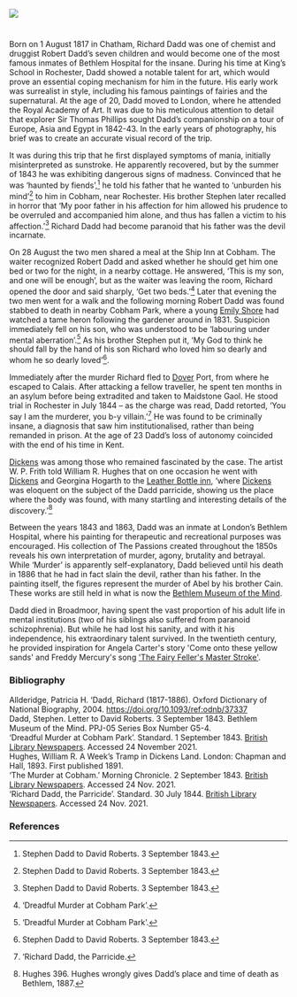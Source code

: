<a href="https://www.kent-maps.online"><img src="https://www.kent-maps.online/juncture/ve-button.png"></a>
<param ve-config title="Richard Dadd (1817-1886)" author="Melissa Campbell-Oulton" layout="vtl" banner="https://raw.githubusercontent.com/kent-map/images/main/banners/19c.jpg">

<param ve-entity eid="Q729006" aliases="Chatham">
<param ve-entity eid="Q949561" aliases="Cobham">
<param ve-entity eid="Q179224" aliases="Dover">
<param ve-entity eid="Q507517" aliases="Rochester">

<param ve-map center="Q729006" zoom="12">

<!-- Historical map layers --> 
<param ve-map-layer active allmaps allmaps-id="a674cc941b6c08cf" title="Kent Ordnance Survey 1822">

#

Born on 1 August 1817 in Chatham, Richard Dadd was one of chemist and druggist Robert Dadd’s seven children and would become one of the most famous inmates of Bethlem Hospital for the insane. During his time at King’s School in Rochester, Dadd showed a notable talent for art, which would prove an essential coping mechanism for him in the future. His early work was surrealist in style, including his famous paintings of fairies and the supernatural. At the age of 20, Dadd moved to London, where he attended the Royal Academy of Art. It was due to his meticulous attention to detail that explorer Sir Thomas Phillips sought Dadd’s companionship on a tour of Europe, Asia and Egypt in 1842-43. In the early years of photography, his brief was to create an accurate visual record of the trip. 
<param ve-image url="https://stor.artstor.org/stor/711b2c87-7604-4f8d-a6e6-fd3f9463aecf" label="Richard Dadd at his easel, 1850s" attribution="In copyright. By permission of Bethlem Museum of the Mind">
<param ve-map center="51.16,0.89" zoom="10">

It was during this trip that he first displayed symptoms of mania, initially misinterpreted as sunstroke. He apparently recovered, but by the summer of 1843 he was exhibiting dangerous signs of madness. Convinced that he was ‘haunted by fiends’,[^ref1]  he told his father that he wanted to ‘unburden his mind’[^ref2]  to him in Cobham, near Rochester. His brother Stephen later recalled in horror that ‘My poor father in his affection for him allowed his prudence to be overruled and accompanied him alone, and thus has fallen a victim to his affection.’[^ref3]  Richard Dadd had become paranoid that his father was the devil incarnate.
<param ve-image url="https://stor.artstor.org/stor/dc892f31-c494-463b-ae95-942bf382344a" label="Cobham Hall, near Rochester">

On 28 August the two men shared a meal at the Ship Inn at Cobham. The waiter recognized Robert Dadd and asked whether he should get him one bed or two for the night, in a nearby cottage. He answered, ‘This is my son, and one will be enough’, but as the waiter was leaving the room, Richard opened the door and said sharply, ‘Get two beds.’[^ref4]  Later that evening the two men went for a walk and the following morning Robert Dadd was found stabbed to death in nearby Cobham Park, where a young [Emily Shore](/19c/19c-shore-biography) had watched a tame heron following the gardener around in 1831. Suspicion immediately fell on his son, who was understood to be ‘labouring under mental aberration’.[^ref5]  As his brother Stephen put it, ‘My God to think he should fall by the hand of his son Richard who loved him so dearly and whom he so dearly loved’[^ref6]. 
<param ve-image url="https://upload.wikimedia.org/wikipedia/commons/2/24/The_Ship_Inn%2C_Cobham_-_geograph.org.uk_-_2522999.jpg" label="The Ship Inn, Cobham" attribution="The Ship Inn, Cobham by Oast House Archive, via Wikimedia Commons" license="CC BY-SA 2.0">

Immediately after the murder Richard fled to [Dover](/19c/19c-dover) Port, from where he escaped to Calais. After attacking a fellow traveller, he spent ten months in an asylum before being extradited and taken to Maidstone Gaol. He stood trial in Rochester in July 1844 – as the charge was read, Dadd retorted, ‘You say I am the murderer, you b-y villain.’[^ref7]  He was found to be criminally insane, a diagnosis that saw him institutionalised, rather than being remanded in prison. At the age of 23 Dadd’s loss of autonomy coincided with the end of his time in Kent. 
<param ve-image url="https://stor.artstor.org/stor/d08f6d96-830c-4102-97a5-c96b9eb64ef2" label="The Picturesque Beauties of Great Britain: Kent: The New Sessions House, Maidstone" attribution="George Virtue. Photo by Astrid Stilma. By permission of Patrick Marrin">

[Dickens](/dickens) was among those who remained fascinated by the case. The artist W. P. Frith told William R. Hughes that on one occasion he went with [Dickens](/dickens)  and Georgina Hogarth to the [Leather Bottle inn](/dickens/pickwick-papers-leather-bottle), ‘where [Dickens](/dickens) was eloquent on the subject of the Dadd parricide, showing us the place where the body was found, with many startling and interesting details of the discovery.’[^ref8]  
<param ve-image url="https://stor.artstor.org/stor/5aae08bd-3755-49e9-b144-25809d990abe" label="Leather Bottle Inn" attribution="Benjamin Mortley">

Between the years 1843 and 1863, Dadd was an inmate at London’s Bethlem Hospital, where his painting for therapeutic and recreational purposes was encouraged. His collection of The Passions created throughout the 1850s reveals his own interpretation of murder, agony, brutality and betrayal. While ‘Murder’ is apparently self-explanatory, Dadd believed until his death in 1886 that he had in fact slain the devil, rather than his father. In the painting itself, the figures represent the murder of Abel by his brother Cain. These works are still held in what is now the [Bethlem Museum of the Mind](https://museumofthemind.org.uk/). 
<param ve-image url="https://stor.artstor.org/stor/f0fcc4d1-c3d4-40a3-a6e1-9f8a7711bba4" label="Murder" attribution="By permission of Bethlem Museum of the Mind">

Dadd died in Broadmoor, having spent the vast proportion of his adult life in mental institutions (two of his siblings also suffered from paranoid schizophrenia). But while he had lost his sanity, and with it his independence, his extraordinary talent survived. In the twentieth century, he provided inspiration for Angela Carter's story 'Come onto these yellow sands' and Freddy Mercury's song ['The Fairy Feller's Master Stroke'](https://youtu.be/IGNILpVcgz4).
<param ve-image url="https://upload.wikimedia.org/wikipedia/commons/2/29/Richard_Dadd_-_The_Fairy_Feller%27s_Master-Stroke_-_Google_Art_Project.jpg" label="The Fairy Feller's Master-Stroke" attribution="Richard Dadd, Public domain, via Wikimedia Commons">

### Bibliography
Allderidge, Patricia H. ‘Dadd, Richard (1817-1886). Oxford Dictionary of National Biography, 2004. https://doi.org/10.1093/ref:odnb/37337   
Dadd, Stephen. Letter to David Roberts. 3 September 1843. Bethlem Museum of the Mind. PPJ-05 Series Box Number G5-4.    
‘Dreadful Murder at Cobham Park’. Standard. 1 September 1843. [British Library Newspapers](link.gale.com/apps/doc/R3212181159/BNCN?u=ccc_uni&sid=bookmark-BNCN&xid=af98cdb3). Accessed 24 November 2021.   
Hughes, William R. A Week’s Tramp in Dickens Land. London: Chapman and Hall, 1893. First published 1891.   
‘The Murder at Cobham.’ Morning Chronicle. 2 September 1843. [British Library Newspapers](link.gale.com/apps/doc/BA3207656880/BNCN?u=ccc_uni&sid=bookmark-BNCN&xid=452e85d8). Accessed 24 Nov. 2021.   
  ‘Richard Dadd, the Parricide’. Standard. 30 July 1844. [British Library Newspapers](link.gale.com/apps/doc/R3212190290/BNCN?u=ccc_uni&sid=bookmark-BNCN&xid=c1b39431). Accessed 24 Nov. 2021.

### References

[^ref1]: Stephen Dadd to David Roberts. 3 September 1843.
[^ref2]: Stephen Dadd to David Roberts. 3 September 1843.
[^ref3]: Stephen Dadd to David Roberts. 3 September 1843.
[^ref4]: ‘Dreadful Murder at Cobham Park’.
[^ref5]: ‘Dreadful Murder at Cobham Park’.
[^ref6]: Stephen Dadd to David Roberts. 3 September 1843.
[^ref7]: ‘Richard Dadd, the Parricide.
[^ref8]: Hughes 396. Hughes wrongly gives Dadd’s place and time of death as Bethlem, 1887. 
